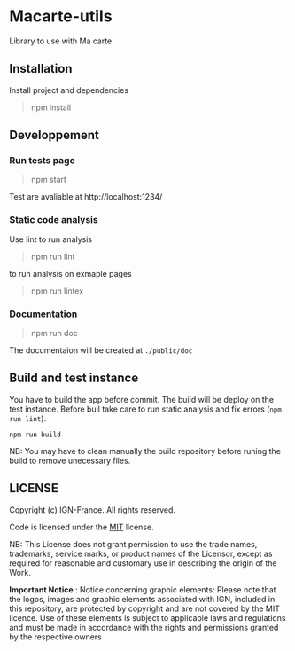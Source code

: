 # Macarte-utils
Library to use with Ma carte

## Installation 

Install project and dependencies

> npm install

## Developpement

### Run tests page

> npm start

Test are avaliable at http://localhost:1234/

### Static code analysis

Use lint to run analysis

> npm run lint

to run analysis on exmaple pages

> npm run lintex

### Documentation

> npm run doc

The documentaion will be created at  `./public/doc`


## Build and test instance

You have to build the app before commit. The build will be deploy on the test instance.
Before buil take care to run static analysis and fix errors (`npm run lint`).

```
npm run build
```

NB: You may have to clean manually the build repository before runing the build to remove unecessary files.

## LICENSE

Copyright (c) IGN-France. All rights reserved.

Code is licensed under the [MIT](/LICENSE) license.

NB: This License does not grant permission to use the trade names, trademarks, service marks, or product names of the Licensor, except as required for reasonable and customary use in describing the origin of the Work.

**Important Notice** : Notice concerning graphic elements: Please note that the logos, images and graphic elements associated with IGN, included in this repository, are protected by copyright and are not covered by the MIT licence. Use of these elements is subject to applicable laws and regulations and must be made in accordance with the rights and permissions granted by the respective owners
